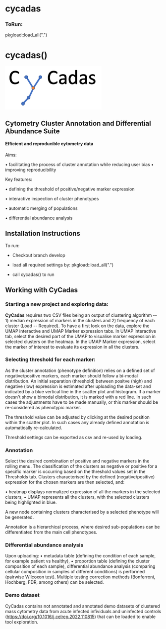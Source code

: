 # cycadas

### ToRun:
pkgload::load_all(".")

cycadas()
=======
![Alt text](./cycadas_logo.png)

## Cytometry Cluster Annotation and Differential Abundance Suite

#### Efficient and reproducible cytometry data

Aims:

• facilitating the process of cluster annotation while reducing user bias • improving reproducibility

Key features:

• defining the threshold of positive/negative marker expression

• interactive inspection of cluster phenotypes

• automatic merging of populations

• differential abundance analysis

## Installation Instructions

To run:

-   Checkout branch develop

<!-- -->

-   load all required settings by: pkgload::load_all(".")

-   call cycadas() to run

## Working with CyCadas

### Starting a new project and exploring data:

**CyCadas** requires two CSV files being an output of clustering algorithm -- 1) median expression of markers in the clusters and 2) frequency of each cluster (Load -- Required). To have a first look on the data, explore the UMAP interactive and UMAP Marker expression tabs. In UMAP interactive tab, select the desired part of the UMAP to visualise marker expression in selected clusters on the heatmap. In the UMAP Marker expression, select the marker of interest to evaluate its expression in all the clusters.

### Selecting threshold for each marker:

As the cluster annotation (phenotype definition) relies on a defined set of negative/positive markers, each marker should follow a bi-modal distribution. An initial separation (threshold) between positve (high) and negative (low) expression is estimated after uploading the data-set and indicated by a blue vertical line in the scatter plot and histogram. If a marker doesn't show a bimodal distribution, it is marked with a red line. In such cases the adjustments have to be made manually, or this marker should be re-considered as phenotypic marker.

The threshold value can be adjusted by clicking at the desired position within the scatter plot. In such cases any already defined annotation is automatically re-calculated.

Threshold settings can be exported as csv and re-used by loading.

### Annotation

Select the desired combination of positive and negative markers in the rolling menu. The classification of the clusters as negative or positive for a specific marker is occurring based on the threshold values set in the Thresholds tab. Clusters characterised by the defined (negative/positive) expression for the chosen markers are then selected, and:

• heatmap displays normalized expression of all the markers in the selected clusters, • UMAP represents all the clusters, with the selected clusters being highlighted in blue.

A new node containing clusters characterised by a selected phenotype will be generated.

Annotation is a hierarchical process, where desired sub-populations can be differentiated from the main cell phenotypes.

### Differential abundance analysis

Upon uploading: • metadata table (defining the condition of each sample, for example patient vs healthy), • proportion table (defining the cluster composition of each sample), differential abundance analysis (comparing cellular composition in samples of different conditions) is performed (pairwise Wilcoxon test). Multiple testing correction methods (Bonferroni, Hochberg, FDR, among others) can be selected.

### Demo dataset

CyCadas contains not annotated and annotated demo datasets of clustered mass cytometry data from acute infected infividuals and uninfected controls (<https://doi.org/10.1016/j.celrep.2022.110815>) that can be loaded to enable tool exploration.
